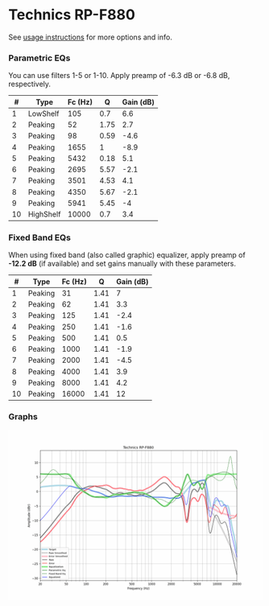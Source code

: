 # Technics RP-F880
See [usage instructions](https://github.com/jaakkopasanen/AutoEq#usage) for more options and info.

### Parametric EQs
You can use filters 1-5 or 1-10. Apply preamp of -6.3 dB or -6.8 dB, respectively.

|   # | Type      |   Fc (Hz) |    Q |   Gain (dB) |
|-----|-----------|-----------|------|-------------|
|   1 | LowShelf  |       105 | 0.7  |         6.6 |
|   2 | Peaking   |        52 | 1.75 |         2.7 |
|   3 | Peaking   |        98 | 0.59 |        -4.6 |
|   4 | Peaking   |      1655 | 1    |        -8.9 |
|   5 | Peaking   |      5432 | 0.18 |         5.1 |
|   6 | Peaking   |      2695 | 5.57 |        -2.1 |
|   7 | Peaking   |      3501 | 4.53 |         4.1 |
|   8 | Peaking   |      4350 | 5.67 |        -2.1 |
|   9 | Peaking   |      5941 | 5.45 |        -4   |
|  10 | HighShelf |     10000 | 0.7  |         3.4 |

### Fixed Band EQs
When using fixed band (also called graphic) equalizer, apply preamp of **-12.2 dB** (if available) and set gains manually with these parameters.

|   # | Type    |   Fc (Hz) |    Q |   Gain (dB) |
|-----|---------|-----------|------|-------------|
|   1 | Peaking |        31 | 1.41 |         7   |
|   2 | Peaking |        62 | 1.41 |         3.3 |
|   3 | Peaking |       125 | 1.41 |        -2.4 |
|   4 | Peaking |       250 | 1.41 |        -1.6 |
|   5 | Peaking |       500 | 1.41 |         0.5 |
|   6 | Peaking |      1000 | 1.41 |        -1.9 |
|   7 | Peaking |      2000 | 1.41 |        -4.5 |
|   8 | Peaking |      4000 | 1.41 |         3.9 |
|   9 | Peaking |      8000 | 1.41 |         4.2 |
|  10 | Peaking |     16000 | 1.41 |        12   |

### Graphs
![](./Technics%20RP-F880.png)
